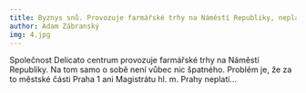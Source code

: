 ```yaml
---
title: Byznys snů. Provozuje farmářské trhy na Náměstí Republiky, neplatí za to nic
author: Adam Zábranský
img: 4.jpg
---
```


Společnost Delicato centrum provozuje farmářské trhy na Náměstí Republiky. Na tom samo o sobě není vůbec nic špatného. Problém je, že za to městské části Praha 1 ani Magistrátu hl. m. Prahy neplatí... 
